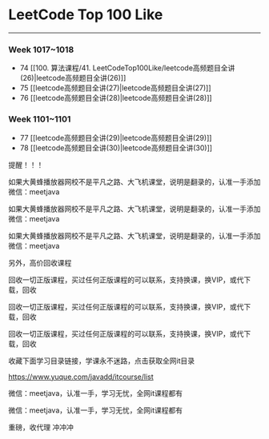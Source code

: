 # LeetCode Top 100 Like

---


### Week 1017~1018

- 74 [[100. 算法课程/41. LeetCodeTop100Like/leetcode高频题目全讲(26)|leetcode高频题目全讲(26)]]
- 75 [[leetcode高频题目全讲(27)|leetcode高频题目全讲(27)]]
- 76 [[leetcode高频题目全讲(28)|leetcode高频题目全讲(28)]]



### Week 1101~1101

- 77 [[leetcode高频题目全讲(29)|leetcode高频题目全讲(29)]]
- 78 [[leetcode高频题目全讲(30)|leetcode高频题目全讲(30)]]

提醒！！！ 

如果大黄蜂播放器网校不是平凡之路、大飞机课堂，说明是翻录的，认准一手添加微信：meetjava 

如果大黄蜂播放器网校不是平凡之路、大飞机课堂，说明是翻录的，认准一手添加微信：meetjava 

如果大黄蜂播放器网校不是平凡之路、大飞机课堂，说明是翻录的，认准一手添加微信：meetjava 

另外，高价回收课程 

回收一切正版课程，买过任何正版课程的可以联系，支持换课，换VIP，或代下载，回收 

回收一切正版课程，买过任何正版课程的可以联系，支持换课，换VIP，或代下载，回收 

回收一切正版课程，买过任何正版课程的可以联系，支持换课，换VIP，或代下载，回收 

收藏下面学习目录链接，学课永不迷路，点击获取全网it目录 

https://www.yuque.com/javadd/itcourse/list 

微信：meetjava，认准一手，学习无忧，全网it课程都有 

微信：meetjava，认准一手，学习无忧，全网it课程都有 

重磅，收代理 冲冲冲 
